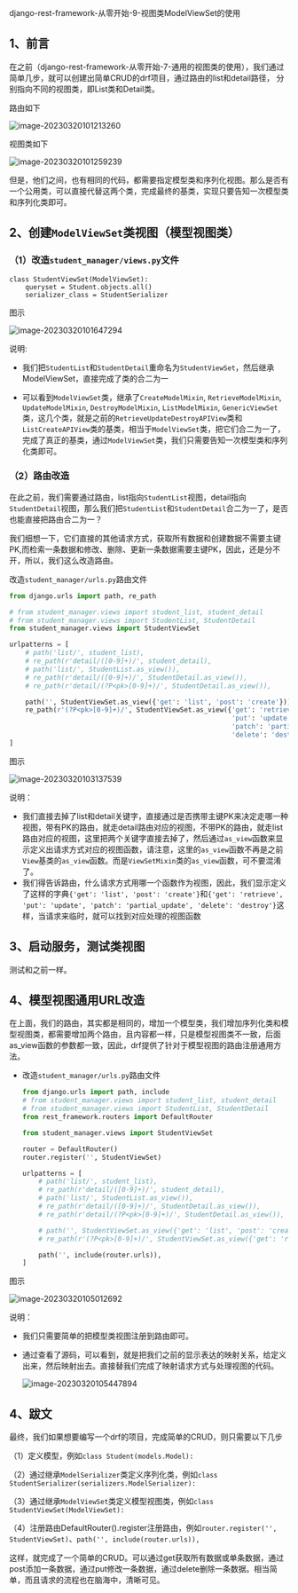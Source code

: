 django-rest-framework-从零开始-9-视图类ModelViewSet的使用

## 1、前言

在之前（django-rest-framework-从零开始-7-通用的视图类的使用），我们通过简单几步，就可以创建出简单CRUD的drf项目，通过路由的list和detail路径， 分别指向不同的视图类，即List类和Detail类。

路由如下

![image-20230320101213260](C:\Users\dell\AppData\Roaming\Typora\typora-user-images\image-20230320101213260.png)

视图类如下

![image-20230320101259239](C:\Users\dell\AppData\Roaming\Typora\typora-user-images\image-20230320101259239.png)

但是，他们之间，也有相同的代码，都需要指定模型类和序列化视图。那么是否有一个公用类，可以直接代替这两个类，完成最终的基类，实现只要告知一次模型类和序列化类即可。

## 2、创建`ModelViewSet`类视图（模型视图类）

### （1）改造`student_manager/views.py`文件

```
class StudentViewSet(ModelViewSet):
    queryset = Student.objects.all()
    serializer_class = StudentSerializer
```

图示

![image-20230320101647294](C:\Users\dell\AppData\Roaming\Typora\typora-user-images\image-20230320101647294.png)

说明:

- 我们把`StudentList`和`StudentDetail`重命名为`StudentViewSet`，然后继承ModelViewSet，直接完成了类的合二为一

- 可以看到`ModelViewSet`类，继承了`CreateModelMixin`, `RetrieveModelMixin`, `UpdateModelMixin`, `DestroyModelMixin`, `ListModelMixin`, `GenericViewSet`类，这几个类，就是之前的`RetrieveUpdateDestroyAPIView`类和`ListCreateAPIView`类的基类，相当于`ModelViewSet`类，把它们合二为一了，完成了真正的基类，通过`ModelViewSet`类，我们只需要告知一次模型类和序列化类即可。

### （2）路由改造

在此之前，我们需要通过路由，list指向`StudentList`视图，detail指向`StudentDetail`视图，那么我们把`StudentList`和`StudentDetail`合二为一了，是否也能直接把路由合二为一？

我们细想一下，它们直接的其他请求方式，获取所有数据和创建数据不需要主键PK,而检索一条数据和修改、删除、更新一条数据需要主键PK，因此，还是分不开，所以，我们这么改造路由。

改造`student_manager/urls.py`路由文件

```python
from django.urls import path, re_path

# from student_manager.views import student_list, student_detail
# from student_manager.views import StudentList, StudentDetail
from student_manager.views import StudentViewSet

urlpatterns = [
    # path('list/', student_list),
    # re_path(r'detail/([0-9]+)/', student_detail),
    # path('list/', StudentList.as_view()),
    # re_path(r'detail/([0-9]+)/', StudentDetail.as_view()),
    # re_path(r'detail/(?P<pk>[0-9]+)/', StudentDetail.as_view()),

    path('', StudentViewSet.as_view({'get': 'list', 'post': 'create'})),
    re_path(r'(?P<pk>[0-9]+)/', StudentViewSet.as_view({'get': 'retrieve',
                                                        'put': 'update',
                                                        'patch': 'partial_update',
                                                        'delete': 'destroy'})),
]
```

图示

![image-20230320103137539](C:\Users\dell\AppData\Roaming\Typora\typora-user-images\image-20230320103137539.png)

说明：

- 我们直接去掉了list和detail关键字，直接通过是否携带主键PK来决定走哪一种视图，带有PK的路由，就走detail路由对应的视图，不带PK的路由，就走list路由对应的视图，这里把两个关键字直接去掉了，然后通过`as_view`函数来显示定义出请求方式对应的视图函数，请注意，这里的`as_view`函数不再是之前`View`基类的`as_view`函数。而是`ViewSetMixin`类的`as_view`函数，可不要混淆了。
- 我们得告诉路由，什么请求方式用哪一个函数作为视图，因此，我们显示定义了这样的字典`{'get': 'list', 'post': 'create'}`和`{'get': 'retrieve', 'put': 'update', 'patch': 'partial_update', 'delete': 'destroy'}`这样，当请求来临时，就可以找到对应处理的视图函数


## 3、启动服务，测试类视图

测试和之前一样。

## 4、模型视图通用URL改造

在上面，我们的路由，其实都是相同的，增加一个模型类，我们增加序列化类和模型视图类，都需要增加两个路由，且内容都一样，只是模型视图类不一致，后面as_view函数的参数都一致，因此，drf提供了针对于模型视图的路由注册通用方法。

- 改造`student_manager/urls.py`路由文件

  ```python
  from django.urls import path, include
  # from student_manager.views import student_list, student_detail
  # from student_manager.views import StudentList, StudentDetail
  from rest_framework.routers import DefaultRouter
  
  from student_manager.views import StudentViewSet
  
  router = DefaultRouter()
  router.register('', StudentViewSet)
  
  urlpatterns = [
      # path('list/', student_list),
      # re_path(r'detail/([0-9]+)/', student_detail),
      # path('list/', StudentList.as_view()),
      # re_path(r'detail/([0-9]+)/', StudentDetail.as_view()),
      # re_path(r'detail/(?P<pk>[0-9]+)/', StudentDetail.as_view()),
  
      # path('', StudentViewSet.as_view({'get': 'list', 'post': 'create'})),
      # re_path(r'(?P<pk>[0-9]+)/', StudentViewSet.as_view({'get': 'retrieve', 'put': 'update', 'patch': 'partial_update', 'delete': 'destroy'})),
  
      path('', include(router.urls)),
  ]
  ```

图示

![image-20230320105012692](C:\Users\dell\AppData\Roaming\Typora\typora-user-images\image-20230320105012692.png)

说明：

- 我们只需要简单的把模型类视图注册到路由即可。

- 通过查看了源码，可以看到，就是把我们之前的显示表达的映射关系，给定义出来，然后映射出去。直接替我们完成了映射请求方式与处理视图的代码。

  ![image-20230320105447894](C:\Users\dell\AppData\Roaming\Typora\typora-user-images\image-20230320105447894.png)

## 4、跋文

最终，我们如果想要编写一个drf的项目，完成简单的CRUD，则只需要以下几步

（1）定义模型，例如`class Student(models.Model):`

（2）通过继承`ModelSerializer`类定义序列化类，例如`class StudentSerializer(serializers.ModelSerializer):`

（3）通过继承`ModelViewSet`类定义模型视图类，例如`class StudentViewSet(ModelViewSet):`

（4）注册路由DefaultRouter().register注册路由，例如`router.register('', StudentViewSet)`、`path('', include(router.urls)),`

这样，就完成了一个简单的CRUD。可以通过get获取所有数据或单条数据，通过post添加一条数据，通过put修改一条数据，通过delete删除一条数据。相当简单，而且请求的流程也在脑海中，清晰可见。

